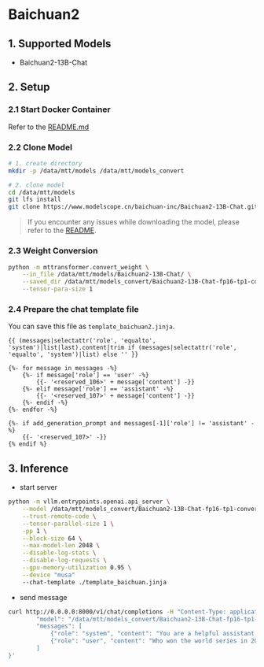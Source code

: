 # Baichuan2

## 1. Supported Models

-  Baichuan2-13B-Chat

## 2. Setup

### 2.1 Start Docker Container

Refer to the [README.md](../../README.md)

### 2.2 Clone Model

```bash
# 1. create directory
mkdir -p /data/mtt/models /data/mtt/models_convert

# 2. clone model
cd /data/mtt/models
git lfs install
git clone https://www.modelscope.cn/baichuan-inc/Baichuan2-13B-Chat.git
```
> If you encounter any issues while downloading the model, please refer to the [README](../../../llama.cpp/README.md).

### 2.3 Weight Conversion

```bash
python -m mttransformer.convert_weight \
	--in_file /data/mtt/models/Baichuan2-13B-Chat/ \
	--saved_dir /data/mtt/models_convert/Baichuan2-13B-Chat-fp16-tp1-convert/ \
	--tensor-para-size 1
```
### 2.4 Prepare the chat template file
You can save this file as `template_baichuan2.jinja`.
```
{{ (messages|selectattr('role', 'equalto', 'system')|list|last).content|trim if (messages|selectattr('role', 'equalto', 'system')|list) else '' }}

{%- for message in messages -%}
    {%- if message['role'] == 'user' -%}
        {{- '<reserved_106>' + message['content'] -}}
    {%- elif message['role'] == 'assistant' -%}
        {{- '<reserved_107>' + message['content'] -}}
    {%- endif -%}
{%- endfor -%}

{%- if add_generation_prompt and messages[-1]['role'] != 'assistant' -%}
    {{- '<reserved_107>' -}}
{% endif %}
```

## 3. Inference

- start server

```bash
python -m vllm.entrypoints.openai.api_server \
    --model /data/mtt/models_convert/Baichuan2-13B-Chat-fp16-tp1-convert/ \
    --trust-remote-code \
    --tensor-parallel-size 1 \
    -pp 1 \
    --block-size 64 \
    --max-model-len 2048 \
    --disable-log-stats \
    --disable-log-requests \
    --gpu-memory-utilization 0.95 \
    --device "musa"
    --chat-template ./template_baichuan.jinja
```

- send message

```bash
curl http://0.0.0.0:8000/v1/chat/completions -H "Content-Type: application/json" -d '{
        "model": "/data/mtt/models_convert/Baichuan2-13B-Chat-fp16-tp1-convert/",
        "messages": [
            {"role": "system", "content": "You are a helpful assistant."},
            {"role": "user", "content": "Who won the world series in 2020?"}
        ]
}'
```
